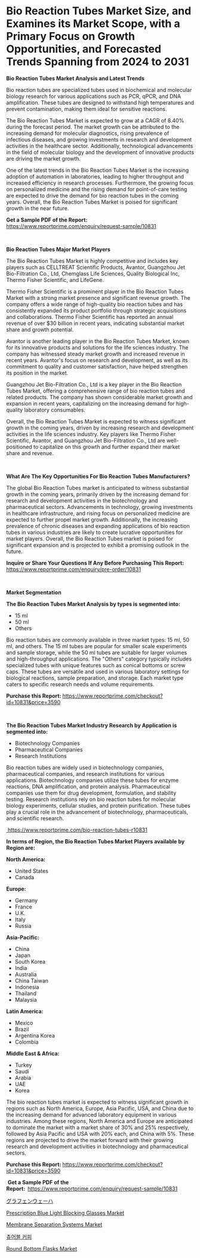<p><h1>Bio Reaction Tubes Market Size, and Examines its Market Scope, with a Primary Focus on Growth Opportunities, and Forecasted Trends Spanning from 2024 to 2031</h1></p><p><strong>Bio Reaction Tubes Market Analysis and Latest Trends</strong></p>
<p><p>Bio reaction tubes are specialized tubes used in biochemical and molecular biology research for various applications such as PCR, qPCR, and DNA amplification. These tubes are designed to withstand high temperatures and prevent contamination, making them ideal for sensitive reactions.</p><p>The Bio Reaction Tubes Market is expected to grow at a CAGR of 8.40% during the forecast period. The market growth can be attributed to the increasing demand for molecular diagnostics, rising prevalence of infectious diseases, and growing investments in research and development activities in the healthcare sector. Additionally, technological advancements in the field of molecular biology and the development of innovative products are driving the market growth.</p><p>One of the latest trends in the Bio Reaction Tubes Market is the increasing adoption of automation in laboratories, leading to higher throughput and increased efficiency in research processes. Furthermore, the growing focus on personalized medicine and the rising demand for point-of-care testing are expected to drive the demand for bio reaction tubes in the coming years. Overall, the Bio Reaction Tubes Market is poised for significant growth in the near future.</p></p>
<p><strong>Get a Sample PDF of the Report:&nbsp;</strong> <a href="https://www.reportprime.com/enquiry/request-sample/10831">https://www.reportprime.com/enquiry/request-sample/10831</a></p>
<p>&nbsp;</p>
<p><strong>Bio Reaction Tubes Major Market Players</strong></p>
<p><p>The Bio Reaction Tubes Market is highly competitive and includes key players such as CELLTREAT Scientific Products, Avantor, Guangzhou Jet Bio-Filtration Co., Ltd, Chemglass Life Sciences, Quality Biological Inc, Thermo Fisher Scientific, and LifeGene.</p><p>Thermo Fisher Scientific is a prominent player in the Bio Reaction Tubes Market with a strong market presence and significant revenue growth. The company offers a wide range of high-quality bio reaction tubes and has consistently expanded its product portfolio through strategic acquisitions and collaborations. Thermo Fisher Scientific has reported an annual revenue of over $30 billion in recent years, indicating substantial market share and growth potential.</p><p>Avantor is another leading player in the Bio Reaction Tubes Market, known for its innovative products and solutions for the life sciences industry. The company has witnessed steady market growth and increased revenue in recent years. Avantor's focus on research and development, as well as its commitment to quality and customer satisfaction, have helped strengthen its position in the market.</p><p>Guangzhou Jet Bio-Filtration Co., Ltd is a key player in the Bio Reaction Tubes Market, offering a comprehensive range of bio reaction tubes and related products. The company has shown considerable market growth and expansion in recent years, capitalizing on the increasing demand for high-quality laboratory consumables.</p><p>Overall, the Bio Reaction Tubes Market is expected to witness significant growth in the coming years, driven by increasing research and development activities in the life sciences industry. Key players like Thermo Fisher Scientific, Avantor, and Guangzhou Jet Bio-Filtration Co., Ltd are well-positioned to capitalize on this growth and further expand their market share and revenue.</p></p>
<p>&nbsp;</p>
<p><strong>What Are The Key Opportunities For Bio Reaction Tubes Manufacturers?</strong></p>
<p><p>The global Bio Reaction Tubes market is anticipated to witness substantial growth in the coming years, primarily driven by the increasing demand for research and development activities in the biotechnology and pharmaceutical sectors. Advancements in technology, growing investments in healthcare infrastructure, and rising focus on personalized medicine are expected to further propel market growth. Additionally, the increasing prevalence of chronic diseases and expanding applications of bio reaction tubes in various industries are likely to create lucrative opportunities for market players. Overall, the Bio Reaction Tubes market is poised for significant expansion and is projected to exhibit a promising outlook in the future.</p></p>
<p><strong>Inquire or Share Your Questions If Any Before Purchasing This Report:</strong> <a href="https://www.reportprime.com/enquiry/pre-order/10831">https://www.reportprime.com/enquiry/pre-order/10831</a></p>
<p>&nbsp;</p>
<p><strong>Market Segmentation</strong></p>
<p><strong>The Bio Reaction Tubes Market Analysis by types is segmented into:</strong></p>
<p><ul><li>15 ml</li><li>50 ml</li><li>Others</li></ul></p>
<p><p>Bio reaction tubes are commonly available in three market types: 15 ml, 50 ml, and others. The 15 ml tubes are popular for smaller scale experiments and sample storage, while the 50 ml tubes are suitable for larger volumes and high-throughput applications. The "Others" category typically includes specialized tubes with unique features such as conical bottoms or screw caps. These tubes are versatile and used in various laboratory settings for biological reactions, sample preparation, and storage. Each market type caters to specific research needs and volume requirements.</p></p>
<p><strong>Purchase this Report:&nbsp;</strong><a href="https://www.reportprime.com/checkout?id=10831&price=3590">https://www.reportprime.com/checkout?id=10831&price=3590</a></p>
<p>&nbsp;</p>
<p><strong>The Bio Reaction Tubes Market Industry Research by Application is segmented into:</strong></p>
<p><ul><li>Biotechnology Companies</li><li>Pharmaceutical Companies</li><li>Research Institutions</li></ul></p>
<p><p>Bio reaction tubes are widely used in biotechnology companies, pharmaceutical companies, and research institutions for various applications. Biotechnology companies utilize these tubes for enzyme reactions, DNA amplification, and protein analysis. Pharmaceutical companies use them for drug development, formulation, and stability testing. Research institutions rely on bio reaction tubes for molecular biology experiments, cellular studies, and protein purification. These tubes play a crucial role in the advancement of biotechnology, pharmaceuticals, and scientific research.</p></p>
<p><a href="https://www.reportprime.com/bio-reaction-tubes-r10831">&nbsp;https://www.reportprime.com/bio-reaction-tubes-r10831</a></p>
<p><strong>In terms of Region, the Bio Reaction Tubes Market Players available by Region are:</strong></p>
<p>
    <p> <strong> North America: </strong>
        <ul>
            <li>United States</li>
            <li>Canada</li>
        </ul>
        </p> 
    <p> <strong> Europe: </strong>
        <ul>
            <li>Germany</li>
            <li>France</li>
            <li>U.K.</li>
            <li>Italy</li>
            <li>Russia</li>
        </ul>
        </p> 
    <p> <strong> Asia-Pacific: </strong>
        <ul>
            <li>China</li>
            <li>Japan</li>
            <li>South Korea</li>
            <li>India</li>
            <li>Australia</li>
            <li>China Taiwan</li>
            <li>Indonesia</li>
            <li>Thailand</li>
            <li>Malaysia</li>
        </ul>
        </p> 
    <p> <strong> Latin America: </strong>
        <ul>
            <li>Mexico</li>
            <li>Brazil</li>
            <li>Argentina Korea</li>
            <li>Colombia</li>
        </ul>
        </p> 
    <p> <strong> Middle East & Africa: </strong>
        <ul>
            <li>Turkey</li>
            <li>Saudi</li>
            <li>Arabia</li>
            <li>UAE</li>
            <li>Korea</li>
        </ul>
    </p>
    </p>
<p><p>The bio reaction tubes market is expected to witness significant growth in regions such as North America, Europe, Asia Pacific, USA, and China due to the increasing demand for advanced laboratory equipment in various industries. Among these regions, North America and Europe are anticipated to dominate the market with a market share of 30% and 25% respectively, followed by Asia Pacific and USA with 20% each, and China with 5%. These regions are projected to drive the market forward with their growing research and development activities in biotechnology and pharmaceutical sectors.</p></p>
<p><strong>Purchase this Report: </strong><a href="https://www.reportprime.com/checkout?id=10831&price=3590">https://www.reportprime.com/checkout?id=10831&price=3590</a></p>
<p>&nbsp;<strong>Get a Sample PDF of the Report:&nbsp;&nbsp;</strong><a href="https://www.reportprime.com/enquiry/request-sample/10831">https://www.reportprime.com/enquiry/request-sample/10831</a></p>
<p><strong></strong></p>
<p><p><a href="https://github.com/luffiazaza/Market-Research-Report-List-1/blob/main/721701879885.md">グラフェンウェーハ</a></p><p><a href="https://issuu.com/reportprime-2/docs/prescription-blue-light-blocking-glasses-market-si">Prescription Blue Light Blocking Glasses Market</a></p><p><a href="https://www.linkedin.com/pulse/membrane-separation-systems-market-research-report-unlocks-zcj4f">Membrane Separation Systems Market</a></p><p><a href="https://github.com/solomonbode85/Market-Research-Report-List-1/blob/main/740317174645.md">츄어블 커피</a></p><p><a href="https://github.com/changoleonlaverguenzanoexiste/Market-Research-Report-List-3/blob/main/round-bottom-flasks-market.md">Round Bottom Flasks Market</a></p></p>